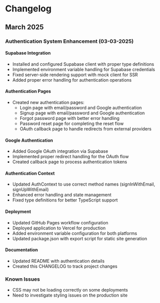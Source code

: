 # Changelog

## March 2025

### Authentication System Enhancement (03-03-2025)

#### Supabase Integration
- Installed and configured Supabase client with proper type definitions
- Implemented environment variable handling for Supabase credentials
- Fixed server-side rendering support with mock client for SSR
- Added proper error handling for authentication operations

#### Authentication Pages
- Created new authentication pages:
  - Login page with email/password and Google authentication
  - Signup page with email/password and Google authentication
  - Forgot password page with better error handling
  - Password reset page for completing the reset flow
  - OAuth callback page to handle redirects from external providers

#### Google Authentication
- Added Google OAuth integration via Supabase
- Implemented proper redirect handling for the OAuth flow
- Created callback page to process authentication tokens

#### Authentication Context
- Updated AuthContext to use correct method names (signInWithEmail, signUpWithEmail)
- Enhanced error handling and state management
- Fixed type definitions for better TypeScript support

#### Deployment
- Updated GitHub Pages workflow configuration
- Deployed application to Vercel for production
- Added environment variable configuration for both platforms
- Updated package.json with export script for static site generation

#### Documentation
- Updated README with authentication details
- Created this CHANGELOG to track project changes

### Known Issues
- CSS may not be loading correctly on some deployments
- Need to investigate styling issues on the production site 